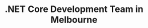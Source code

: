 ---
title: .NET Core Development Team in Melbourne
permalink: /landings/locations/melbourne/developer/-net-core
technology: .NET Core
location: Melbourne
---